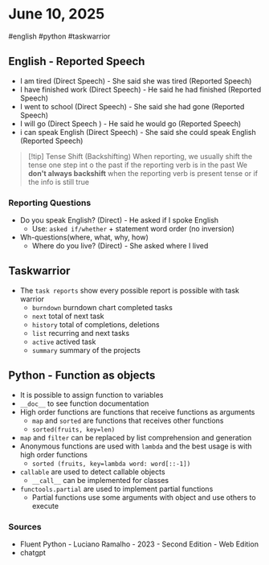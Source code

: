 # June 10, 2025
#english #python #taskwarrior

## English - Reported Speech

- I am tired (Direct Speech) - She said she was tired (Reported Speech)
- I have finished work (Direct Speech) - He said he had finished (Reported Speech)
- I went to school (Direct Speech) - She said she had gone (Reported Speech)
- I will go (Direct Speech ) - He said he would go (Reported Speech)
- i can speak English (Direct Speech) - She said she could speak English (Reported Speech)

> [!tip] Tense Shift (Backshifting)
> When reporting, we usually shift the tense one step int o the past if the reporting verb is in the past
> We **don't always backshift** when the reporting verb is present tense or if the info is still true

### Reporting Questions
- Do you speak English? (Direct) - He asked if I spoke English
  - Use: `asked if/whether` + statement word order (no inversion)
- Wh-questions(where, what, why, how)
  - Where do you live? (Direct) - She asked where I lived

## Taskwarrior

- The `task reports` show every possible report is possible with task warrior
  - `burndown` burndown chart completed tasks
  - `next` total of next task
  - `history` total of completions, deletions
  - `list` recurring and next tasks
  - `active` actived task
  - `summary` summary of the projects

## Python - Function as objects

- It is possible to assign function to variables
- `__doc__` to see function documentation
- High order functions are functions that receive functions as arguments
  - `map` and `sorted` are functions that receives other functions
  - `sorted(fruits, key=len)`
- `map` and `filter` can be replaced by list comprehension and generation
- Anonymous functions are used with `lambda` and the best usage is with high order functions
  - `sorted (fruits, key=lambda word: word[::-1])`
- `callable` are used to detect callable objects
  - `__call__` can be implemented for classes
- `functools.partial` are used to implement partial functions
  - Partial functions use some arguments with object and use others to execute

### Sources

- Fluent Python - Luciano Ramalho - 2023 - Second Edition - Web Edition
- chatgpt
